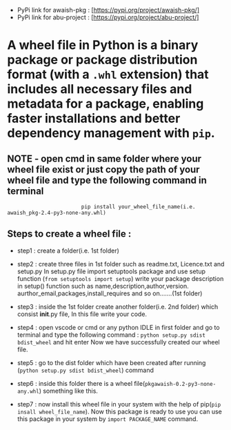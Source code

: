 - PyPi link for awaish-pkg : [https://pypi.org/project/awaish-pkg/]
- PyPi link for abu-project : [https://pypi.org/project/abu-project/]
# **A wheel file in Python is a binary package or package distribution format (with a `.whl` extension) that includes all necessary files and metadata for a package, enabling faster installations and better dependency management with `pip`.**
## NOTE - open cmd in same folder where your wheel file exist or just copy the path of your wheel file and type the following command in terminal
                            pip install your_wheel_file_name(i.e. awaish_pkg-2.4-py3-none-any.whl)

## Steps to create a wheel file :
- step1 : create a folder(i.e. 1st folder)
- step2 : create three files in 1st folder such as readme.txt,
        Licence.txt and setup.py
        In setup.py file import setuptools package and use setup function (`from setuptools import setup`) 
        write your package description in setup()
        function such as name,description,author,version.
        aurthor_email,packages,install_requires and
        so on.......(1st folder)
- step3 : inside the 1st folder create another folder(i.e. 2nd folder)
        which consist __init__.py file, In this file
        write your code.

- step4 : open vscode or cmd or any python IDLE in first
         folder and go to terminal and type the following command : 
                `python setup.py sdist bdist_wheel`
        and hit enter
        Now we have successfully created our wheel file.
- step5 : go to the dist folder which have been created after running (`python setup.py sdist bdist_wheel`) command
- step6 : inside this folder there is a wheel file(`pkgawaish-0.2-py3-none-any.whl`) something like this.
- step7 : now install this wheel file in your system with the help of pip(`pip insall wheel_file_name`).
        Now this package is ready to use you can use this package in your system by `import PACKAGE_NAME` command.




                            
